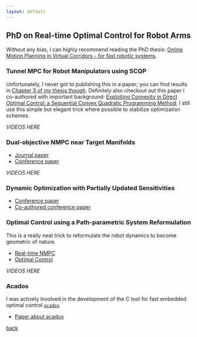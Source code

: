 ```yaml
---
layout: default
---
```


## PhD on Real-time Optimal Control for Robot Arms

Without any bias, I can highly recommend reading the PhD thesis: [Online Motion Planning in Virtual Corridors - for fast robotic systems](https://lirias.kuleuven.be/retrieve/527169).

### Tunnel MPC for Robot Manipulators using SCQP

Unfortunately, I never got to publishing this in a paper; you can find results in [Chapter 3 of my thesis though](https://lirias.kuleuven.be/retrieve/527169). Definitely also checkout out this paper I co-authored with important background: [Exploiting Convexity in Direct Optimal Control: a Sequential Convex Quadratic Programming Method](https://lirias.kuleuven.be/retrieve/420776); I still use this simple but elegant trick where possible to stabilize optimization schemes.

_VIDEOS HERE_

### Dual-objective NMPC near Target Manifolds

* [Journal paper](https://lirias.kuleuven.be/retrieve/524502)
* [Conference paper](https://lirias.kuleuven.be/retrieve/482620)

_VIDEOS HERE_

### Dynamic Optimization with Partially Updated Sensitivities

* [Conference paper](https://lirias.kuleuven.be/retrieve/449936)
* [Co-authored conference paper](https://www.researchgate.net/profile/Yutao-Chen-6/publication/326508172_Efficient_Partial_Condensing_Algorithms_for_Nonlinear_Model_Predictive_Control_with_Partial_Sensitivity_Update/links/5b51b63345851507a7b2765c/Efficient-Partial-Condensing-Algorithms-for-Nonlinear-Model-Predictive-Control-with-Partial-Sensitivity-Update.pdf)

### Optimal Control using a Path-parametric System Reformulation

This is a really neat trick to reformulate the robot dynamics to become geometric of nature.
* [Real-time NMPC](https://lirias.kuleuven.be/retrieve/401348)
* [Optimal Control](https://lirias.kuleuven.be/retrieve/367564)

_VIDEOS HERE_

### Acados

I was actively involved in the development of the C tool for fast embedded optimal control [`acados`](https://github.com/acados/acados)
* [Paper about acados](https://arxiv.org/pdf/1910.13753)

[back](./)

